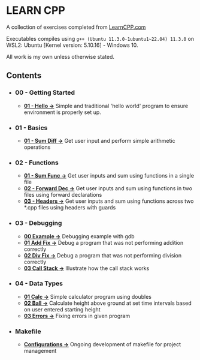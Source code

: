 # LEARN CPP

A collection of exercises completed from [LearnCPP.com](https://www.learncpp.com/)

Executables compiles using `g++ (Ubuntu 11.3.0-1ubuntu1~22.04) 11.3.0` on WSL2: Ubuntu [Kernel version: 5.10.16] - Windows 10.

All work is my own unless otherwise stated.

## Contents

- ### 00 - Getting Started
    - **[01 - Hello &rarr;](./00-GettingStarted/01-hello)** Simple and traditional 'hello world' program to ensure environment is properly set up.
- ### 01 - Basics
    - **[01 - Sum Diff &rarr;](./01-Basics/01-sum_diff/)** Get user input and perform simple arithmetic operations
- ### 02 - Functions
    - **[01 - Sum Func &rarr;](./02-Functions/01-sum_func/)** Get user inputs and sum using functions in a single file
    - **[02 - Forward Dec &rarr;](./02-Functions/02-forward_dec/)** Get user inputs and sum using functions in two files using forward declarations
    - **[03 - Headers &rarr;](./02-Functions/03-headers/)** Get user inputs and sum using functions across two *.cpp files using headers with guards
- ### 03 - Debugging
    - **[00 Example &rarr;](./03-Debugging/00-example/)** Debugging example with gdb
    - **[01 Add Fix &rarr;](./03-Debugging/01-add_fix/)** Debug a program that was not performing addition correctly
    - **[02 Div Fix &rarr;](./03-Debugging/02-div_fix/)** Debug a program that was not performing division correctly
    - **[03 Call Stack &rarr;](./03-Debugging/03-call_stack/)** Illustrate how the call stack works
- ### 04 - Data Types
    - **[01 Calc &rarr;](./04-DataTypes/01-calc/)** Simple calculator program using doubles
    - **[02 Ball &rarr;](./04-DataTypes/02-ball/)** Calculate height above ground at set time intervals based on user entered starting height
    - **[03 Errors &rarr;](./04-DataTypes/03-errors/)** Fixing errors in given program
- ### Makefile
    - **[Configurations &rarr;](/Makefile/)** Ongoing development of makefile for project management


